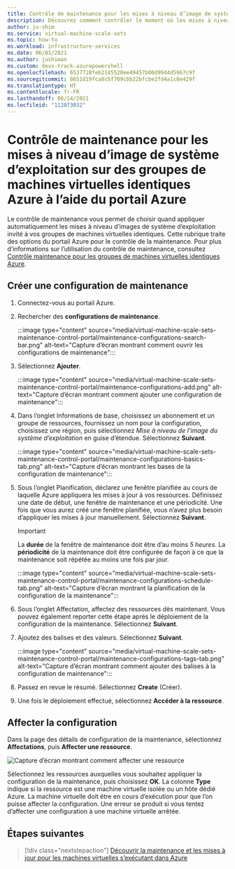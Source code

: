 ```yaml
---
title: Contrôle de maintenance pour les mises à niveau d’image de système d’exploitation sur des groupes de machines virtuelles identiques Azure à l’aide du portail Azure
description: Découvrez comment contrôler le moment où les mises à niveau automatiques des images de système d’exploitation sont déployées sur vos groupes de machines virtuelles identiques Azure à l’aide du contrôle de maintenance et du portail Azure.
author: ju-shim
ms.service: virtual-machine-scale-sets
ms.topic: how-to
ms.workload: infrastructure-services
ms.date: 06/01/2021
ms.author: jushiman
ms.custom: devx-track-azurepowershell
ms.openlocfilehash: 6537728feb2145520ee49457b00d9944d5967c9f
ms.sourcegitcommit: 8651d19fca8c5f709cbb22bfcbe2fd4a1c8e429f
ms.translationtype: HT
ms.contentlocale: fr-FR
ms.lasthandoff: 06/14/2021
ms.locfileid: "112073032"
---
```

# <a name="maintenance-control-for-os-image-upgrades-on-azure-virtual-machine-scale-sets-using-azure-portal"></a>Contrôle de maintenance pour les mises à niveau d’image de système d’exploitation sur des groupes de machines virtuelles identiques Azure à l’aide du portail Azure

Le contrôle de maintenance vous permet de choisir quand appliquer automatiquement les mises à niveau d’images de système d’exploitation invité à vos groupes de machines virtuelles identiques. Cette rubrique traite des options du portail Azure pour le contrôle de la maintenance. Pour plus d’informations sur l’utilisation du contrôle de maintenance, consultez [Contrôle maintenance pour les groupes de machines virtuelles identiques Azure](virtual-machine-scale-sets-maintenance-control.md).


## <a name="create-a-maintenance-configuration"></a>Créer une configuration de maintenance

1. Connectez-vous au portail Azure.

1. Rechercher des **configurations de maintenance**.
    
    :::image type="content" source="media/virtual-machine-scale-sets-maintenance-control-portal/maintenance-configurations-search-bar.png" alt-text="Capture d’écran montrant comment ouvrir les configurations de maintenance":::

1. Sélectionnez **Ajouter**.

    :::image type="content" source="media/virtual-machine-scale-sets-maintenance-control-portal/maintenance-configurations-add.png" alt-text="Capture d’écran montrant comment ajouter une configuration de maintenance":::

1. Dans l’onglet Informations de base, choisissez un abonnement et un groupe de ressources, fournissez un nom pour la configuration, choisissez une région, puis sélectionnez *Mise à niveau de l’image du système d’exploitation* en guise d’étendue. Sélectionnez **Suivant**.
    
    :::image type="content" source="media/virtual-machine-scale-sets-maintenance-control-portal/maintenance-configurations-basics-tab.png" alt-text="Capture d’écran montrant les bases de la configuration de maintenance":::

1. Sous l’onglet Planification, déclarez une fenêtre planifiée au cours de laquelle Azure appliquera les mises à jour à vos ressources. Définissez une date de début, une fenêtre de maintenance et une périodicité. Une fois que vous aurez créé une fenêtre planifiée, vous n’avez plus besoin d’appliquer les mises à jour manuellement. Sélectionnez **Suivant**. 

    > [!IMPORTANT]
    > La **durée** de la fenêtre de maintenance doit être d’au moins *5 heures*. La **périodicité** de la maintenance doit être configurée de façon à ce que la maintenance soit répétée au moins une fois par jour. 

    :::image type="content" source="media/virtual-machine-scale-sets-maintenance-control-portal/maintenance-configurations-schedule-tab.png" alt-text="Capture d’écran montrant la planification de la configuration de la maintenance":::

1. Sous l’onglet Affectation, affectez des ressources dès maintenant. Vous pouvez également reporter cette étape après le déploiement de la configuration de la maintenance. Sélectionnez **Suivant**.

1. Ajoutez des balises et des valeurs. Sélectionnez **Suivant**.
    
    :::image type="content" source="media/virtual-machine-scale-sets-maintenance-control-portal/maintenance-configurations-tags-tab.png" alt-text="Capture d’écran montrant comment ajouter des balises à la configuration de maintenance":::

1. Passez en revue le résumé. Sélectionnez **Create** (Créer).

1. Une fois le déploiement effectué, sélectionnez **Accéder à la ressource**.


## <a name="assign-the-configuration"></a>Affecter la configuration

Dans la page des détails de configuration de la maintenance, sélectionnez **Affectations**, puis **Affecter une ressource**. 

![Capture d’écran montrant comment affecter une ressource](media/virtual-machine-scale-sets-maintenance-control-portal/maintenance-configurations-add-assignment.png)

Sélectionnez les ressources auxquelles vous souhaitez appliquer la configuration de la maintenance, puis choisissez **OK**. La colonne **Type** indique si la ressource est une machine virtuelle isolée ou un hôte dédié Azure. La machine virtuelle doit être en cours d’exécution pour que l’on puisse affecter la configuration. Une erreur se produit si vous tentez d’affecter une configuration à une machine virtuelle arrêtée. 


## <a name="next-steps"></a>Étapes suivantes

> [!div class="nextstepaction"]
> [Découvrir la maintenance et les mises à jour pour les machines virtuelles s’exécutant dans Azure](maintenance-and-updates.md)
